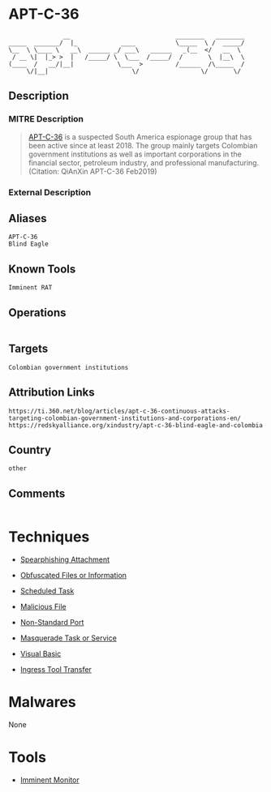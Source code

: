 
# APT-C-36

```
               __                             ________   ________
_____  _______/  |_            ____           \_____  \ /  _____/
\__  \ \____ \   __\  ______ _/ ___\   ______   _(__  </   __  \ 
 / __ \|  |_> >  |   /_____/ \  \___  /_____/  /       \  |__\  \
(____  /   __/|__|            \___  >         /______  /\_____  /
     \/|__|                       \/                 \/       \/ 

```

## Description

### MITRE Description

> [APT-C-36](https://attack.mitre.org/groups/G0099) is a suspected South America espionage group that has been active since at least 2018. The group mainly targets Colombian government institutions as well as important corporations in the financial sector, petroleum industry, and professional manufacturing.(Citation: QiAnXin APT-C-36 Feb2019)

### External Description

> 

## Aliases

```
APT-C-36
Blind Eagle
```

## Known Tools

```
Imminent RAT
```

## Operations

```

```

## Targets

```
Colombian government institutions
```

## Attribution Links

```
https://ti.360.net/blog/articles/apt-c-36-continuous-attacks-targeting-colombian-government-institutions-and-corporations-en/
https://redskyalliance.org/xindustry/apt-c-36-blind-eagle-and-colombia
```

## Country

```
other
```

## Comments

```

```

# Techniques


* [Spearphishing Attachment](../techniques/Spearphishing-Attachment.md)

* [Obfuscated Files or Information](../techniques/Obfuscated-Files-or-Information.md)
    
* [Scheduled Task](../techniques/Scheduled-Task.md)
    
* [Malicious File](../techniques/Malicious-File.md)
    
* [Non-Standard Port](../techniques/Non-Standard-Port.md)
    
* [Masquerade Task or Service](../techniques/Masquerade-Task-or-Service.md)
    
* [Visual Basic](../techniques/Visual-Basic.md)
    
* [Ingress Tool Transfer](../techniques/Ingress-Tool-Transfer.md)
    

# Malwares

None

# Tools


* [Imminent Monitor](../tools/Imminent-Monitor.md)

